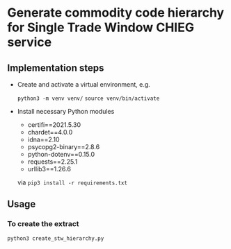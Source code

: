 # Generate commodity code hierarchy for Single Trade Window CHIEG service

## Implementation steps

- Create and activate a virtual environment, e.g.

  `python3 -m venv venv/`
  `source venv/bin/activate`

- Install necessary Python modules 

  - certifi==2021.5.30
  - chardet==4.0.0
  - idna==2.10
  - psycopg2-binary==2.8.6
  - python-dotenv==0.15.0
  - requests==2.25.1
  - urllib3==1.26.6

  via `pip3 install -r requirements.txt`

## Usage

### To create the extract
`python3 create_stw_hierarchy.py`
